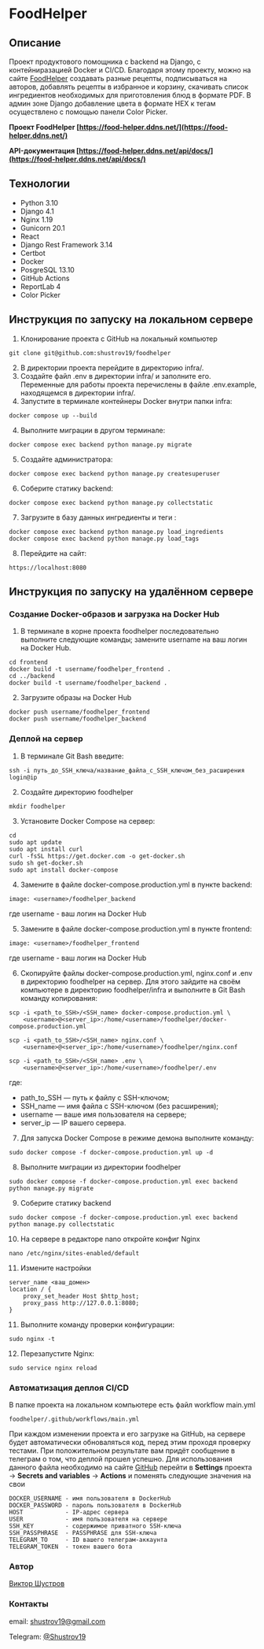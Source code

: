 # FoodHelper
## Описание 
Проект продуктового помощника c backend на Django, c контейниразацией Docker и CI/CD. Благодаря этому проекту, можно на сайте [FoodHelper](https://food-helper.ddns.net/) создавать разные рецепты, подписываться на авторов, добавлять рецепты в избранное и корзину, скачивать список ингредиентов необходимых для приготовления блюд в формате PDF. В админ зоне Django добавление цвета в формате HEX к тегам осуществлено с помощью панели Color Picker.

**Проект FoodHelper [https://food-helper.ddns.net/](https://food-helper.ddns.net/)**

**API-документация [https://food-helper.ddns.net/api/docs/](https://food-helper.ddns.net/api/docs/)**


## Технологии 
- Python 3.10
- Django 4.1
- Nginx 1.19
- Gunicorn 20.1
- React
- Django Rest Framework 3.14
- Certbot
- Docker
- PosgreSQL 13.10
- GitHub Actions
- ReportLab 4
- Сolor Picker

## Инструкция по запуску на локальном сервере

1. Клонирование проекта с GitHub на локальный компьютер
```
git clone git@github.com:shustrov19/foodhelper
```
2. В директории проекта перейдите в директорию infra/.
3. Создайте файл .env в директории infra/ и заполните его. Переменные для работы проекта перечислены в файле .env.example, находящемся в директории infra/.
3. Запустите в терминале контейнеры Docker внутри папки infra:
```
docker compose up --build
``` 
4. Выполните миграции в другом терминале:
```
docker compose exec backend python manage.py migrate
```
5. Создайте администратора:
```
docker compose exec backend python manage.py createsuperuser
```
6. Соберите статику backend:
```
docker compose exec backend python manage.py collectstatic
```
7. Загрузите в базу данных ингредиенты и теги :
```
docker compose exec backend python manage.py load_ingredients
docker compose exec backend python manage.py load_tags
```
8. Перейдите на сайт:
```
https://localhost:8080
```
## Инструкция по запуску на удалённом сервере
### Создание Docker-образов и загрузка на Docker Hub
1. В терминале в корне проекта foodhelper последовательно выполните следующие команды; замените username на ваш логин на Docker Hub.
```
cd frontend
docker build -t username/foodhelper_frontend .
cd ../backend  
docker build -t username/foodhelper_backend .
```
2. Загрузите образы на Docker Hub
```
docker push username/foodhelper_frontend
docker push username/foodhelper_backend
```
### Деплой на сервер
1. В терминале Git Bash введите:
```
ssh -i путь_до_SSH_ключа/название_файла_с_SSH_ключом_без_расширения login@ip
```
2. Создайте директорию foodhelper
```
mkdir foodhelper
```
3. Установите Docker Compose на сервер:
```
cd
sudo apt update
sudo apt install curl
curl -fsSL https://get.docker.com -o get-docker.sh
sudo sh get-docker.sh
sudo apt install docker-compose
```
4. Замените в файле docker-compose.production.yml в пункте backend:
```
image: <username>/foodhelper_backend
```
где username - ваш логин на Docker Hub 

5. Замените в файле docker-compose.production.yml в пункте frontend:
```
image: <username>/foodhelper_frontend
```
где username - ваш логин на Docker Hub

6. Скопируйте файлы docker-compose.production.yml, nginx.conf и .env в директорию foodhelper на сервер. Для этого зайдите на своём компьютере в директорию foodhelper/infra и выполните в Git Bash команду копирования:
```
scp -i <path_to_SSH>/<SSH_name> docker-compose.production.yml \
    <username>@<server_ip>:/home/<username>/foodhelper/docker-compose.production.yml 
```
```
scp -i <path_to_SSH>/<SSH_name> nginx.conf \
    <username>@<server_ip>:/home/<username>/foodhelper/nginx.conf 
```
```
scp -i <path_to_SSH>/<SSH_name> .env \
    <username>@<server_ip>:/home/<username>/foodhelper/.env 
```
где:
* path_to_SSH — путь к файлу с SSH-ключом;
* SSH_name — имя файла с SSH-ключом (без расширения);
* username — ваше имя пользователя на сервере;
* server_ip — IP вашего сервера.
7. Для запуска Docker Compose в режиме демона выполните команду:
```
sudo docker compose -f docker-compose.production.yml up -d
```
8. Выполните миграции из директории foodhelper
```
sudo docker compose -f docker-compose.production.yml exec backend python manage.py migrate
```
9. Соберите статику backend
```
sudo docker compose -f docker-compose.production.yml exec backend python manage.py collectstatic
```
10. На сервере в редакторе nano откройте конфиг Nginx
```
nano /etc/nginx/sites-enabled/default
```
11. Измените настройки 
```
server_name <ваш_домен>
location / {
    proxy_set_header Host $http_host;
    proxy_pass http://127.0.0.1:8080;
}
```
11. Выполните команду проверки конфигурации:
```
sudo nginx -t 
```
12. Перезапустите Nginx:
```
sudo service nginx reload 
```
### Автоматизация деплоя CI/CD
В папке проекта на локальном компьютере есть файл workflow main.yml
```
foodhelper/.github/workflows/main.yml
```
При каждом изменении проекта и его загрузке на GitHub, на сервере будет автоматически обноваляться код, перед этим проходя проверку тестами. При положительном результате вам придёт сообщение в телеграм о том, что деплой прошел успешно.
Для использования данного файла необходимо на сайте [GitHub](https://github.com/) перейти в **Settings** проекта -> **Secrets and variables** -> **Actions** и поменять следующие значения на свои
```
DOCKER_USERNAME - имя пользователя в DockerHub
DOCKER_PASSWORD - пароль пользователя в DockerHub
HOST            - IP-адрес сервера
USER            - имя пользователя на сервере
SSH_KEY         - содержимое приватного SSH-ключа
SSH_PASSPHRASE  - PASSPHRASE для SSH-ключа
TELEGRAM_TO     - ID вашего телеграм-аккаунта
TELEGRAM_TOKEN  - токен вашего бота 
```

### Автор 
[Виктор Шустров](https://github.com/shustrov19)

### Контакты
email: shustrov19@gmail.com

Telegram: [@Shustrov19](https://t.me/Shustrov19)

